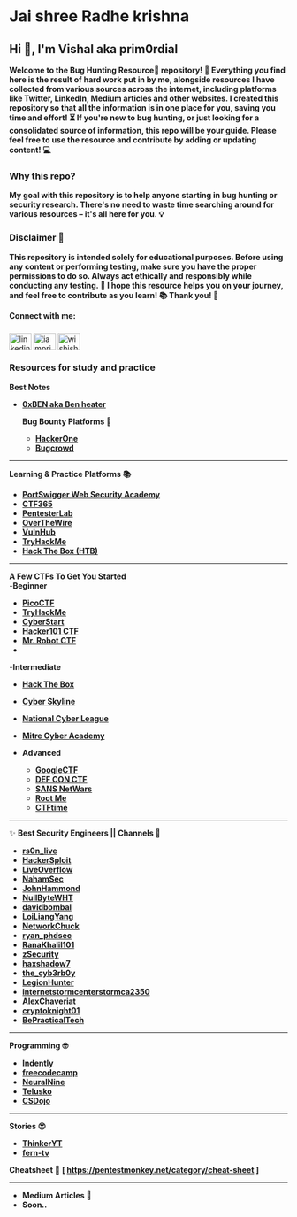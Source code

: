    # Jai shree Radhe krishna 
## Hi 👋, I'm Vishal aka prim0rdial

**Welcome to the Bug Hunting Resource🐞 repository! 🎯 Everything you find here is the result of hard work put in by me, alongside resources I have collected from various sources across the internet, including platforms like Twitter, LinkedIn, Medium articles and other websites. I created this repository so that all the information is in one place for you, saving you time and effort! ⏳ If you're new to bug hunting, or just looking for a consolidated source of information, this repo will be your guide. Please feel free to use the resource and **contribute** by adding or updating content! 💻**

### Why this repo?
**My goal with this repository is to help anyone starting in bug hunting or security research. There's no need to waste time searching around for various resources – it's all here for you. 💡**

### Disclaimer 🚨
**This repository is intended **solely for educational purposes**. Before using any content or performing testing, make sure you have the proper permissions to do so. Always act ethically and responsibly while conducting any testing. 🔐 I hope this resource helps you on your journey, and feel free to contribute as you learn! 📚 Thank you! 🙏**

**Connect with me:**
<h3 align="left"></h3>
<p align="left">
  <a href="https://www.linkedin.com/in/vishal-r-2701b2181" target="blank"><img align="center" src="https://raw.githubusercontent.com/rahuldkjain/github-profile-readme-generator/master/src/images/icons/Social/linked-in-alt.svg" alt="linkedin.com/in/vishal-r-2701b2181" height="30" width="40" /></a>
<a href="https://x.com/iamprim0rdial" target="blank"><img align="center" src="https://raw.githubusercontent.com/rahuldkjain/github-profile-readme-generator/master/src/images/icons/Social/twitter.svg" alt="iamprim0rdial" height="30" width="40" /></a>
<a href="https://www.instagram.com/wishishere_/" target="blank"><img align="center" src="https://raw.githubusercontent.com/rahuldkjain/github-profile-readme-generator/master/src/images/icons/Social/instagram.svg" alt="wishishere_" height="30" width="40" /></a>


### Resources for study and practice

**Best Notes**  
- **[0xBEN aka Ben heater](https://notes.benheater.com/)**

  **Bug Bounty Platforms 💸**<br>
  - **[HackerOne](https://www.hackerone.com)**  
  - **[Bugcrowd](https://www.bugcrowd.com)** 

---

  **Learning & Practice Platforms 📚**<br>
  - **[PortSwigger Web Security Academy](https://portswigger.net/web-security)**  
  - **[CTF365](https://www.ctf365.com)**  
  - **[PentesterLab](https://www.pentesterlab.com)**  
  - **[OverTheWire](https://overthewire.org/wargames/)** 
  - **[VulnHub](https://www.vulnhub.com)**
  - **[TryHackMe](https://tryhackme.com)**
  - **[Hack The Box (HTB)](https://www.hackthebox.eu)**   

---

 **A Few CTFs To Get You Started**<br>
 -**Beginner** 
 
   - **[PicoCTF](https://picoctf.org)** 
   - **[TryHackMe](https://tryhackme.com)** 
   - **[CyberStart](https://www.cyberstart.com)** 
   - **[Hacker101 CTF](https://www.hacker101.com)** 
   - **[Mr. Robot CTF](https://mrrobotctf.com)** 
   - 
-**Intermediate**

   - **[Hack The Box](https://www.hackthebox.eu)** 
   - **[Cyber Skyline](https://cyberskyline.com)** 
   - **[National Cyber League](https://www.nationalcyberleague.org)** 
   - **[Mitre Cyber Academy](https://cyberacademy.mitre.org)** 
     
- **Advanced**

   - **[GoogleCTF](https://capturetheflag.withgoogle.com)** 
   - **[DEF CON CTF](https://www.defcon.org/html/defcon-ctf.html)** 
   - **[SANS NetWars](https://www.sans.org/cyber-ranges/netwars)** 
   - **[Root Me](https://www.root-me.org)** 
   - **[CTFtime](https://ctftime.org)** 


---
✨ 
  **Best Security Engineers || Channels 🎥**<br>  
  - **[rs0n_live](https://www.youtube.com/@rs0n_live)**  
  - **[HackerSploit](https://www.youtube.com/@HackerSploit)**  
  - **[LiveOverflow](https://www.youtube.com/@LiveOverflow)**  
  - **[NahamSec](https://www.youtube.com/@NahamSec)**
  - **[JohnHammond](https://www.youtube.com/@_JohnHammond)**   
  - **[NullByteWHT](https://www.youtube.com/@NullByteWHT)**  
  - **[davidbombal](https://www.youtube.com/@davidbombal)**  
  - **[LoiLiangYang](https://www.youtube.com/@LoiLiangYang)**  
  - **[NetworkChuck](https://www.youtube.com/@NetworkChuck)**  
  - **[ryan_phdsec](https://www.youtube.com/@ryan_phdsec)**  
  - **[RanaKhalil101](https://www.youtube.com/@RanaKhalil101)**  
  - **[zSecurity](https://www.youtube.com/@zSecurity)**  
  - **[haxshadow7](https://youtube.com/@haxshadow7)**  
  - **[the_cyb3rb0y](https://www.youtube.com/@the_cyb3rb0y)**  
  - **[LegionHunter](https://www.youtube.com/@LegionHunter)**  
  - **[internetstormcenterstormca2350](https://www.youtube.com/@internetstormcenterstormca2350)**  
  - **[AlexChaveriat](https://www.youtube.com/@AlexChaveriat)**  
  - **[cryptoknight01](https://www.youtube.com/@cryptoknight01)**
  - **[BePracticalTech](https://www.youtube.com/@BePracticalTech)**
    

---

  **Programming 🤓**<br>  
  - **[Indently](https://www.youtube.com/@Indently)**  
  - **[freecodecamp](https://www.youtube.com/@freecodecamp)**  
  - **[NeuralNine](https://www.youtube.com/@NeuralNine)**  
  - **[Telusko](https://www.youtube.com/@Telusko)**  
  - **[CSDojo](https://www.youtube.com/@CSDojo)**  

---

**Stories 😍**  
- **[ThinkerYT](https://www.youtube.com/@ThinkerYT)**  
- **[fern-tv](https://www.youtube.com/@fern-tv)**  

**Cheatsheet 📝**
**[ https://pentestmonkey.net/category/cheat-sheet ]** 

---

- **Medium Articles 📝**
- **Soon..**

